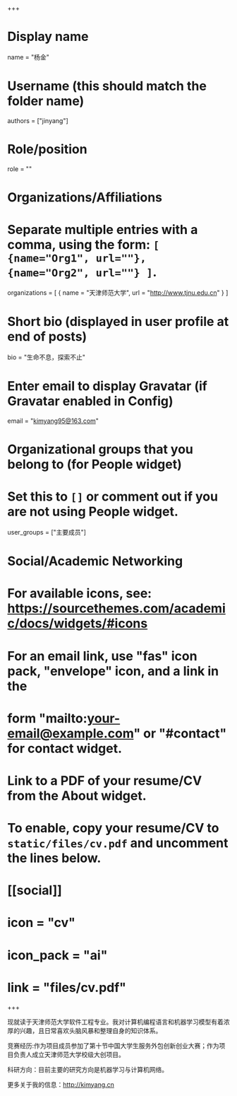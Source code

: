 +++
# Display name
name = "杨金"

# Username (this should match the folder name)
authors = ["jinyang"]

# Role/position
role = ""

# Organizations/Affiliations
#   Separate multiple entries with a comma, using the form: `[ {name="Org1", url=""}, {name="Org2", url=""} ]`.
organizations = [ { name = "天津师范大学", url = "http://www.tjnu.edu.cn" } ]

# Short bio (displayed in user profile at end of posts)
bio = "生命不息，探索不止"

# Enter email to display Gravatar (if Gravatar enabled in Config)
email = "kimyang95@163.com"

# Organizational groups that you belong to (for People widget)
#   Set this to `[]` or comment out if you are not using People widget.
user_groups = ["主要成员"]


# Social/Academic Networking
# For available icons, see: https://sourcethemes.com/academic/docs/widgets/#icons
#   For an email link, use "fas" icon pack, "envelope" icon, and a link in the
#   form "mailto:your-email@example.com" or "#contact" for contact widget.


# Link to a PDF of your resume/CV from the About widget.
# To enable, copy your resume/CV to `static/files/cv.pdf` and uncomment the lines below.
# [[social]]
#   icon = "cv"
#   icon_pack = "ai"
#   link = "files/cv.pdf"

+++

现就读于天津师范大学软件工程专业。我对计算机编程语言和机器学习模型有着浓厚的兴趣，且日常喜欢头脑风暴和整理自身的知识体系。

竞赛经历:作为项目成员参加了第十节中国大学生服务外包创新创业大赛；作为项目负责人成立天津师范大学校级大创项目。

科研方向：目前主要的研究方向是机器学习与计算机网络。

更多关于我的信息：http://kimyang.cn
